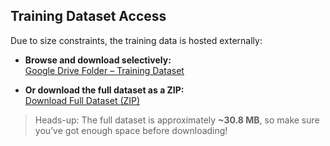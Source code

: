 ##  Training Dataset Access

Due to size constraints, the training data is hosted externally:

- **Browse and download selectively:**  
  [Google Drive Folder – Training Dataset](https://drive.google.com/drive/folders/1lZuuFywHOs21sTzv62HLuDzh1QIsTdGI)

- **Or download the full dataset as a ZIP:**  
  [Download Full Dataset (ZIP)](https://drive.google.com/uc?id=YOUR_FILE_ID&export=download)

>  Heads-up: The full dataset is approximately **~30.8 MB**, so make sure you’ve got enough space before downloading!

